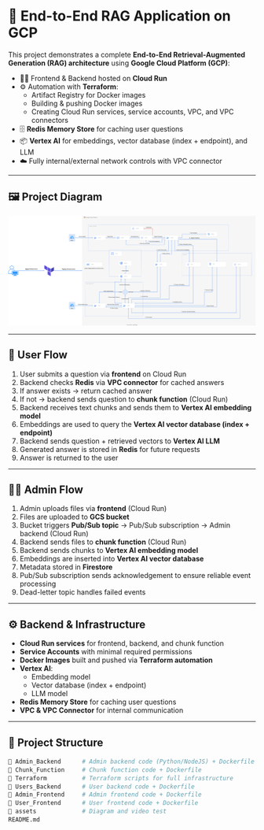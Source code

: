 # 📌 End-to-End RAG Application on GCP

This project demonstrates a complete **End-to-End Retrieval-Augmented Generation (RAG) architecture** using **Google Cloud Platform (GCP)**:

- 🧑‍💻 Frontend & Backend hosted on **Cloud Run**
- ⚙️ Automation with **Terraform**:
  - Artifact Registry for Docker images
  - Building & pushing Docker images
  - Creating Cloud Run services, service accounts, VPC, and VPC connectors
- 🗄️ **Redis Memory Store** for caching user questions
- 📦 **Vertex AI** for embeddings, vector database (index + endpoint), and LLM
- ☁️ Fully internal/external network controls with VPC connector

---

## 🖼️ Project Diagram

![Diagram](Assets/Diagram.svg)

---

## 🧠 User Flow

1. User submits a question via **frontend** on Cloud Run  
2. Backend checks **Redis** via **VPC connector** for cached answers  
3. If answer exists → return cached answer  
4. If not → backend sends question to **chunk function** (Cloud Run)  
5. Backend receives text chunks and sends them to **Vertex AI embedding model**  
6. Embeddings are used to query the **Vertex AI vector database (index + endpoint)**  
7. Backend sends question + retrieved vectors to **Vertex AI LLM**  
8. Generated answer is stored in **Redis** for future requests  
9. Answer is returned to the user

---

## 🧑‍💼 Admin Flow

1. Admin uploads files via **frontend** (Cloud Run)  
2. Files are uploaded to **GCS bucket**  
3. Bucket triggers **Pub/Sub topic** → Pub/Sub subscription → Admin backend (Cloud Run)  
4. Backend sends files to **chunk function** (Cloud Run)  
5. Backend sends chunks to **Vertex AI embedding model**  
6. Embeddings are inserted into **Vertex AI vector database**  
7. Metadata stored in **Firestore**  
8. Pub/Sub subscription sends acknowledgement to ensure reliable event processing  
9. Dead-letter topic handles failed events

---

## ⚙️ Backend & Infrastructure

- **Cloud Run services** for frontend, backend, and chunk function  
- **Service Accounts** with minimal required permissions  
- **Docker Images** built and pushed via **Terraform automation**  
- **Vertex AI**:
  - Embedding model
  - Vector database (index + endpoint)
  - LLM model
- **Redis Memory Store** for caching user questions  
- **VPC & VPC Connector** for internal communication  

---

## 📁 Project Structure

```bash
📁 Admin_Backend      # Admin backend code (Python/NodeJS) + Dockerfile
📁 Chunk_Function     # Chunk function code + Dockerfile
📁 Terraform          # Terraform scripts for full infrastructure
📁 Users_Backend      # User backend code + Dockerfile
📁 Admin_Frontend     # Admin frontend code + Dockerfile
📁 User_Frontend      # User frontend code + Dockerfile
📁 assets             # Diagram and video test
README.md

